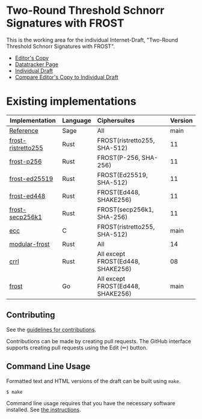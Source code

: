# Two-Round Threshold Schnorr Signatures with FROST

This is the working area for the individual Internet-Draft, "Two-Round Threshold Schnorr Signatures with FROST".

* [Editor's Copy](https://cfrg.github.io/draft-irtf-cfrg-frost/#go.draft-irtf-cfrg-frost.html)
* [Datatracker Page](https://datatracker.ietf.org/doc/draft-irtf-cfrg-frost)
* [Individual Draft](https://datatracker.ietf.org/doc/html/draft-irtf-cfrg-frost)
* [Compare Editor's Copy to Individual Draft](https://cfrg.github.io/draft-irtf-cfrg-frost/#go.draft-irtf-cfrg-frost.diff)

# Existing implementations

| Implementation                                                             | Language | Ciphersuites                   | Version |
| -------------------------------------------------------------------------- | :------- | :------------------------------| :------ |
| [Reference](https://github.com/cfrg/draft-irtf-cfrg-frost/tree/master/poc) | Sage     | All                            | main    |
| [frost-ristretto255](https://github.com/ZcashFoundation/frost/tree/main/frost-ristretto255) | Rust     | FROST(ristretto255, SHA-512)                            | 11   |
| [frost-p256](https://github.com/ZcashFoundation/frost/tree/main/frost-p256) | Rust     | FROST(P-256, SHA-256)                            | 11   |
| [frost-ed25519](https://github.com/ZcashFoundation/frost/tree/main/frost-ed25519) | Rust     | FROST(Ed25519, SHA-512)                            | 11   |
| [frost-ed448](https://github.com/ZcashFoundation/frost/tree/main/frost-ed448) | Rust     | FROST(Ed448, SHAKE256)                            | 11   |
| [frost-secp256k1](https://github.com/ZcashFoundation/frost/tree/main/frost-secp256k1) | Rust     | FROST(secp256k1, SHA-256)                            | 11   |
| [ecc](https://github.com/aldenml/ecc)                                      | C        | FROST(ristretto255, SHA-512)   | main |
| [modular-frost](https://github.com/serai-dex/serai/tree/develop/crypto/frost) | Rust     | All   | 14 |
| [crrl](https://github.com/pornin/crrl/blob/main/src/frost.rs)               | Rust     | All except FROST(Ed448, SHAKE256)    | 08 |
| [frost](https://github.com/bytemare/frost)                                 | Go       | All except FROST(Ed448, SHAKE256) | main |

## Contributing

See the
[guidelines for contributions](https://github.com/cfrg/draft-irtf-cfrg-frost/blob/master/CONTRIBUTING.md).

Contributions can be made by creating pull requests.
The GitHub interface supports creating pull requests using the Edit (✏) button.


## Command Line Usage

Formatted text and HTML versions of the draft can be built using `make`.

```sh
$ make
```

Command line usage requires that you have the necessary software installed.  See
[the instructions](https://github.com/martinthomson/i-d-template/blob/main/doc/SETUP.md).

